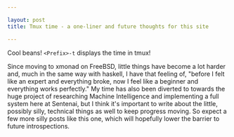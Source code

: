 ```yaml
---

layout: post
title: Tmux time - a one-liner and future thoughts for this site

---
```


Cool beans! `<Prefix>-t` displays the time in tmux!

Since moving to xmonad on FreeBSD, little things have become a lot
harder and, much in the same way with haskell, I have that feeling of,
"before I felt like an expert and everything broke, now I feel like a
beginner and everything works perfectly." My time has also been diverted
to towards the huge project of researching Machine Intelligence and
implementing a full system here at Sentenai, but I think it's important
to write about the little, possibly silly, technical things as well to
keep progress moving. So expect a few more silly posts like this one,
which will hopefully lower the barrier to future introspections.
